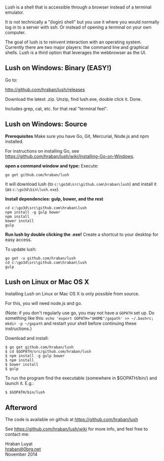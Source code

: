 Lush is a shell that is accessible through a browser instead of a terminal
emulator.

It is not technically a "(login) shell" but you use it where you would normally
log in to a server with ssh. Or instead of opening a terminal on your own computer.

The goal of lush is to reinvent interaction with an operating system. Currently
there are two major players: the command line and graphical shells. Lush is a
third option that leverages the webbrowser as the UI.

## Lush on Windows: Binary (EASY!)

Go to:

http://github.com/hraban/lush/releases

Download the latest .zip. Unzip, find lush.exe, double click it. Done.

Includes grep, cat, etc. for that real "terminal feel".

## Lush on Windows: Source

**Prerequisites** Make sure you have Go, Git, Mercurial, Node.js and npm installed.

For instructions on installing Go, see
https://github.com/hraban/lush/wiki/Installing-Go-on-Windows.

**open a command window and type:**
Execute:

    go get github.com/hraban/lush

It will download lush (to `c:\go3d\src\github.com\hraban\lush`) and install it
(as `c:\go3d\bin\lush.exe`).

**Install dependencies: gulp, bower, and the rest** 

    cd c:\go3d\src\github.com\hraban\lush
    npm install -g gulp bower
    npm install
    bower install
    gulp

**Run lush by double clicking the .exe!** Create a shortcut to your desktop for
easy access.

To update lush:

    go get -u github.com/hraban/lush
    cd c:\go3d\src\github.com\hraban\lush
    gulp

## Lush on Linux or Mac OS X

Installing Lush on Linux or Mac OS X is only possible from source.

For this, you will need node.js and go.

(Note: if you don't regularly use go, you may not have a `GOPATH` set up. Do
something like this: `echo 'export GOPATH="$HOME"/gopath' >> ~/.bashrc; mkdir -p
~/gopath` and restart your shell before continuing these instructions.) 

Download and install:

    $ go get github.com/hraban/lush
    $ cd $GOPATH/src/github.com/hraban/lush
    $ npm install -g gulp bower
    $ npm install
    $ bower install
    $ gulp

To run the program find the executable (somewhere in $GOPATH/bin/) and launch
it. E.g.:

    $ $GOPATH/bin/lush

## Afterword

The code is available on github at https://github.com/hraban/lush

See https://github.com/hraban/lush/wiki for more info, and feel free to contact
me:

Hraban Luyat  
hraban@0brg.net  
November 2014
